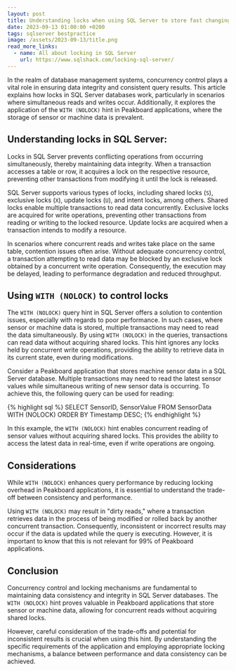 ```yaml
---
layout: post
title: Understanding locks when using SQL Server to store fast changing machine or sensor data
date: 2023-09-13 01:00:00 +0200
tags: sqlserver bestpractice
image: /assets/2023-09-13/title.png
read_more_links:
  - name: All about locking in SQL Server
    url: https://www.sqlshack.com/locking-sql-server/
---
```

<!---
This article was mainly generated by ChatGPT. Thats why it sounds different from other articles
-->

In the realm of database management systems, concurrency control plays a vital role in ensuring data integrity and consistent query results. This article explains how locks in SQL Server databases work, particularly in scenarios where simultaneous reads and writes occur. Additionally, it explores the application of the `WITH (NOLOCK)` hint in Peakboard applications, where the storage of sensor or machine data is prevalent.

## Understanding locks in SQL Server:

Locks in SQL Server prevents conflicting operations from occurring simultaneously, thereby maintaining data integrity. When a transaction accesses a table or row, it acquires a lock on the respective resource, preventing other transactions from modifying it until the lock is released.

SQL Server supports various types of locks, including shared locks (`S`), exclusive locks (`X`), update locks (`U`), and intent locks, among others. Shared locks enable multiple transactions to read data concurrently. Exclusive locks are acquired for write operations, preventing other transactions from reading or writing to the locked resource. Update locks are acquired when a transaction intends to modify a resource.

In scenarios where concurrent reads and writes take place on the same table, contention issues often arise. Without adequate concurrency control, a transaction attempting to read data may be blocked by an exclusive lock obtained by a concurrent write operation. Consequently, the execution may be delayed, leading to performance degradation and reduced throughput.

## Using `WITH (NOLOCK)` to control locks

The `WITH (NOLOCK)` query hint in SQL Server offers a solution to  contention issues, especially with regards to poor performance. In such cases, where sensor or machine data is stored, multiple transactions may need to read the data simultaneously. By using `WITH (NOLOCK)` in the queries, transactions can read data without acquiring shared locks. This hint ignores any locks held by concurrent write operations, providing the ability to retrieve data in its current state, even during modifications.

Consider a Peakboard application that stores machine sensor data in a SQL Server database. Multiple transactions may need to read the latest sensor values while simultaneous writing of new sensor data is occurring. To achieve this, the following query can be used for reading:

{% highlight sql %}
SELECT SensorID, SensorValue
FROM SensorData WITH (NOLOCK)
ORDER BY Timestamp DESC;
{% endhighlight %}

In this example, the `WITH (NOLOCK)` hint enables concurrent reading of sensor values without acquiring shared locks. This provides the ability to access the latest data in real-time, even if write operations are ongoing.

## Considerations

While `WITH (NOLOCK)` enhances query performance by reducing locking overhead in Peakboard applications, it is essential to understand the trade-off between consistency and performance.

Using `WITH (NOLOCK)` may result in "dirty reads," where a transaction retrieves data in the process of being modified or rolled back by another concurrent transaction. Consequently, inconsistent or incorrect results may occur if the data is updated while the query is executing. However, it is important to know that this is not relevant for 99% of Peakboard applications.

## Conclusion

Concurrency control and locking mechanisms are fundamental to maintaining data consistency and integrity in SQL Server databases. The `WITH (NOLOCK)` hint proves valuable in Peakboard applications that store sensor or machine data, allowing for concurrent reads without acquiring shared locks.

However, careful consideration of the trade-offs and potential for inconsistent results is crucial when using this hint. By understanding the specific requirements of the application and employing appropriate locking mechanisms, a balance between performance and data consistency can be achieved.
